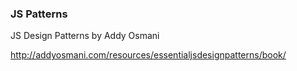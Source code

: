 ### JS Patterns

JS Design Patterns by Addy Osmani

http://addyosmani.com/resources/essentialjsdesignpatterns/book/

